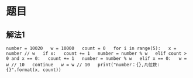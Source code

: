 # 题目
## 解法1 
``number = 10020  
w = 10000  
count = 0  
for i in range(5):  
    x = number // w  
    if x:  
        count += 1  
        number = number % w  
    elif count > 0 and x == 0:  
        count += 1  
        number = number % w  
    elif x == 0:  
        w = w // 10  
        continue  
    w = w // 10  
    print("number：{},几位数:{}".format(x, count))``
